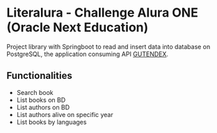 # Literalura - Challenge Alura ONE (Oracle Next Education)

Project library with Springboot to read and insert data into database on PostgreSQL, the application consuming API [GUTENDEX](https://gutendex.com).

## Functionalities

- Search book
- List books on BD
- List authors on BD
- List authors alive on specific year
- List books by languages